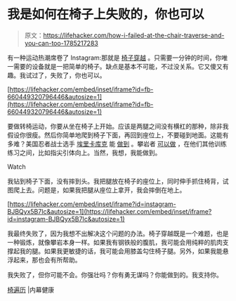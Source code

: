 # 我是如何在椅子上失败的，你也可以

> 原文：<https://lifehacker.com/how-i-failed-at-the-chair-traverse-and-you-can-too-1785217283>

有一种运动热潮席卷了 Instagram:那就是 [椅子穿越](https://www.instagram.com/explore/tags/chairtraverse/) 。只需要一分钟的时间，你唯一需要的设备就是一把简单的椅子。缺点是基本不可能，不过没关系。它又傻又有趣。我试过了，失败了，你也可以。

 [https://lifehacker.com/embed/inset/iframe?id=fb-660449320796446&autosize=1](https://lifehacker.com/embed/inset/iframe?id=fb-660449320796446&autosize=1) 

要做转椅运动，你要从坐在椅子上开始。应该是两腿之间没有横杠的那种，除非我假设你很瘦。然后你简单地爬到椅子下面，再回到座位上，不要碰到地面。这能有多难？美国忍者战士选手 [埃里卡库克](http://www.espn.com/espnw/culture/article/17104535/erica-cook-american-ninja-warrior-rookie-underestimate-her) 能 [做到](https://www.instagram.com/p/BCwAO2TobhT/) 。攀岩者 [可以做](https://www.youtube.com/watch?v=2i2_XDRfkio) ，在他们其他训练练习之间，比如指尖引体向上。当然，我想，我能做到。

Watch

我钻到椅子下面，没有摔到头。我把腿放在椅子的座位上，同时伸手抓住椅背，试图爬上去。问题是，如果我把腿从座位上拿开，我会摔倒在地上。

 [https://lifehacker.com/embed/inset/iframe?id=instagram-BJBQyx5B7Ic&autosize=1](https://lifehacker.com/embed/inset/iframe?id=instagram-BJBQyx5B7Ic&autosize=1) 

我最终失败了，因为我想不出解决这个问题的办法。椅子穿越既是一个难题，也是一种锻炼，就像攀岩本身一样。如果我有钢铁般的腹肌，我可能会用纯粹的肌肉支撑起我的腿。如果我更敏捷的话，我可能会用膝盖勾住椅子腿。另外，如果我能悬浮起来，那也会有所帮助。

我失败了，但你可能不会。你强壮吗？你有勇无谋吗？你能做到的。我支持你。

[椅遍历](https://www.facebook.com/insiderhealth/videos/660449320796446/) |内幕健康